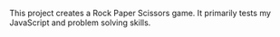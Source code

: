 This project creates a Rock Paper Scissors game. It primarily tests my JavaScript and problem solving skills.
